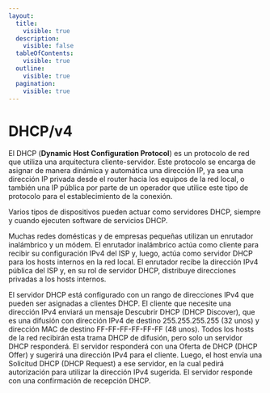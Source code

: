 ```yaml
---
layout:
  title:
    visible: true
  description:
    visible: false
  tableOfContents:
    visible: true
  outline:
    visible: true
  pagination:
    visible: true
---
```


# DHCP/v4

El DHCP (**Dynamic Host Configuration Protocol**) es un protocolo de red que utiliza una arquitectura cliente-servidor. Este protocolo se encarga de asignar de manera dinámica y automática una dirección IP, ya sea una dirección IP privada desde el router hacia los equipos de la red local, o también una IP pública por parte de un operador que utilice este tipo de protocolo para el establecimiento de la conexión.

Varios tipos de dispositivos pueden actuar como servidores DHCP, siempre y cuando ejecuten software de servicios DHCP.

Muchas redes domésticas y de empresas pequeñas utilizan un enrutador inalámbrico y un módem. El enrutador inalámbrico actúa como cliente para recibir su configuración IPv4 del ISP y, luego, actúa como servidor DHCP para los hosts internos en la red local. El enrutador recibe la dirección IPv4 pública del ISP y, en su rol de servidor DHCP, distribuye direcciones privadas a los hosts internos.

El servidor DHCP está configurado con un rango  de direcciones IPv4 que pueden ser asignadas a clientes DHCP. El cliente que necesite una dirección IPv4 enviará un mensaje Descubrir DHCP (DHCP Discover), que es una difusión con dirección IPv4 de destino 255.255.255.255 (32 unos) y dirección MAC de destino FF-FF-FF-FF-FF-FF (48 unos). Todos los hosts de la red recibirán esta trama DHCP de difusión, pero solo un servidor DHCP responderá. El servidor responderá con una Oferta de DHCP (DHCP Offer) y sugerirá una dirección IPv4 para el cliente. Luego, el host envía una Solicitud DHCP (DHCP Request) a ese servidor, en la cual pedirá autorización para utilizar la dirección IPv4 sugerida. El servidor responde con una confirmación de recepción DHCP.



